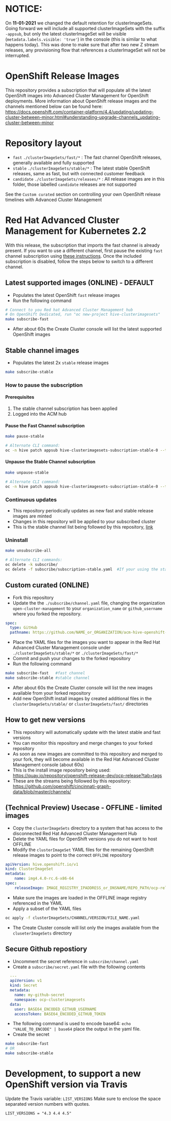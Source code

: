 # NOTICE:
On **11-01-2021** we changed the default retention for clusterImageSets. Going forward we will include all supported clusterImageSets with the suffix `-appsub`, but only the latest clusterImageSet will be visible (`metadata.labels.visible: 'true'`) in the console (this is similar to what happens today). This was done to make sure that after two new Z stream releases, any provisioning flow that references a clusterImageSet will not be interrupted. 

# OpenShift Release Images
This repository provides a subscription that will populate all the latest OpenShift images into Advanced Cluster Management for OpenShift deployments. More information about OpenShift release images and the channels mentioned below can be found here: https://docs.openshift.com/container-platform/4.4/updating/updating-cluster-between-minor.html#understanding-upgrade-channels_updating-cluster-between-minor

# Repository layout
- `fast` `./clusterImageSets/fast/*` : The fast channel OpenShift releases, generally available and fully supported
- `stable` `./clusterImageSets/stable/*` : The latest stable OpenShift releases, same as fast, but with connected customer feedback
- `candidate` `./clusterImageSets/releases/*` : All release images are in this folder, those labelled `candidate` releases are not supported

See the `Custom curated` section on controlling your own OpenShift release timelines with Advanced Cluster Management

# Red Hat Advanced Cluster Management for Kubernetes 2.2
With this release, the subscription that imports the fast channel is already present. If you want to use a different channel, first pause the existing `fast` channel subscription using [these instructions](https://github.com/open-cluster-management/rhacm-docs/blob/2.2_stage/manage_cluster/release_images.adoc). Once the included subscription is disabled, follow the steps below to switch to a different channel.

## Latest supported images (ONLINE) - DEFAULT
- Populates the latest OpenShift `fast` release images
- Run the following command
```bash
# Connect to you Red hat Advanced Cluster Management hub
# On OpenShift Dedicated, run "oc new-project hive-clusterimagesets"
make subscribe-fast
```
- After about 60s the Create Cluster console will list the latest supported OpenShift images
## Stable channel images
- Populates the latest 2x `stable` release images
```bash
make subscribe-stable
```

### How to pause the subscription
#### Prerequisites
1. The stable channel subscription has been applied
2. Logged into the ACM hub
#### Pause the Fast Channel subscription
```bash
make pause-stable

# Alternate CLI command:
oc -n hive patch appsub hive-clusterimagesets-subscription-stable-0 --type='json' -p='[{"op":"replace","path": "/metadata/labels/subscription-pause","value":"true"}]'
```
#### Unpause the Stable Channel subscription
```bash
make unpause-stable

# Alternate CLI command:
oc -n hive patch appsub hive-clusterimagesets-subscription-stable-0 --type='json' -p='[{"op":"replace","path": "/metadata/labels/subscription-pause","value":"false"}]'
```

### Continuous updates
- This repository periodically updates as new fast and stable release images are minted
- Changes in this repository will be applied to your subscribed cluster
- This is the stable channel list being followed by this repository, [link](https://github.com/openshift/cincinnati-graph-data/blob/master/channels/stable-4.3.yaml)

### Uninstall
```bash
make unsubscribe-all

# Alternate CLI commands:
oc delete -k subscribe/
oc delete -f subscribe/subscription-stable.yaml  #If your using the stable channel
```

## Custom curated (ONLINE)
- Fork this repository
- Update the the `./subscribe/channel.yaml` file, changing the organization `open-cluster-management` to your `organization_name` or `github_username` where you forked the repository.
```yaml
spec:
  type: GitHub
  pathname: https://github.com/NAME_or_ORGANIZATION/acm-hive-openshift-versions.git
```
- Place the YAML files for the images you want to appear in the Red Hat Advanced Cluster Management console under `./clusterImageSets/stable/*` or `./clusterImageSets/fast/*`
- Commit and push your changes to the forked repository
- Run the following command
```bash
make subscribe-fast   #fast channel
make subscribe-stable #stable channel
```
- After about 60s the Create Cluster console will list the new images available from your forked repository
- Add new OpenShift install images by created additional files in the `clusterImageSets/stable/` or `clusterImageSets/fast/` directories

## How to get new versions
- This repository will automatically update with the latest stable and fast versions
- You can monitor this repository and merge changes to your forked repository
- As soon as new images are committed to this repository and merged to your fork, they will become available in the Red Hat Advanced Cluster Management console (about 60s)
- This is the install image repository being used: https://quay.io/repository/openshift-release-dev/ocp-release?tab=tags
- These are the streams being followed by this repository: https://github.com/openshift/cincinnati-graph-data/blob/master/channels/

## (Technical Preview) Usecase - OFFLINE - limited images
- Copy the `clusterImageSets` directory to a system that has access to the disconnected Red Hat Advanced Cluster Management Hub
- Delete the YAML files for OpenShift versions you do not want to host OFFLINE
- Modify the `clusterImageSet` YAML files for the remaining OpenShift release images to point to the correct `OFFLINE` repository
```yaml
apiVersion: hive.openshift.io/v1
kind: ClusterImageSet
metadata:
    name: img4.4.0-rc.6-x86-64
spec:
    releaseImage: IMAGE_REGISTRY_IPADDRESS_or_DNSNAME/REPO_PATH/ocp-release:4.4.0-rc.6-x86_64
```
- Make sure the images are loaded in the OFFLINE image registry referenced in the YAML
- Apply a subset of the YAML files
```bash
oc apply -f clusterImageSets/CHANNEL/VERSION/FILE_NAME.yaml
```
- The Create Cluster console will list only the images available from the `cluseterImageSets` directory

## Secure Github repostiory
- Uncomment the secret reference in `subscribe/channel.yaml`
- Create a `subscribe/secret.yaml` file with the following contents
```yaml
  ---
  apiVersion: v1
  kind: Secret
  metadata:
    name: my-github-secret
    namespace: ocp-clusterimagesets
  data:
    user: BASE64_ENCODED_GITHUB_USERNAME
    accessToken: BASE64_ENCODED_GITHUB_TOKEN
```
- The following command is used to encode base64: `echo "VALUE_TO_ENCODE" | base64`  place the output in the yaml file.
- Create the secret
```bash
make subscribe-fast
# OR
make subscribe-stable
```

# Development, to support a new OpenShift version via Travis
Update the Travis variable: `LIST_VERSIONS`
Make sure to enclose the space separated version numbers with quotes.
```
LIST_VERSIONS = "4.3 4.4 4.5"
```